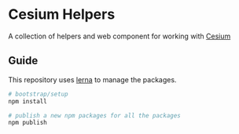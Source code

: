 # Cesium Helpers

A collection of helpers and web component for working with [Cesium](https://cesium.com/)

## Guide

This repository uses [lerna](https://lerna.js.org/) to manage the packages.

```bash
# bootstrap/setup
npm install

# publish a new npm packages for all the packages
npm publish
```
